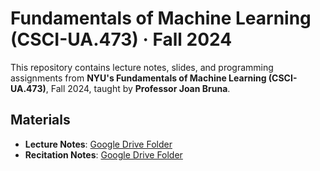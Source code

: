 # Fundamentals of Machine Learning (CSCI-UA.473) · Fall 2024

This repository contains lecture notes, slides, and programming assignments from **NYU's Fundamentals of Machine Learning (CSCI-UA.473)**, Fall 2024, taught by **Professor Joan Bruna**.

## Materials
- **Lecture Notes**: [Google Drive Folder](https://drive.google.com/drive/folders/1OrJB9OsF9D7UcKjgti3IY3WUpBMu5Xw-)
- **Recitation Notes**: [Google Drive Folder](https://drive.google.com/drive/folders/1yooeAwPhIP2Aek40IfPpAQgXSneL3j5F)
